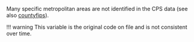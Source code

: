 Many specific metropolitan areas are not identified in the CPS data (see also [countyfips](countyfips.md)).

!!! warning
   This variable is the original code on file and is not consistent over time.
